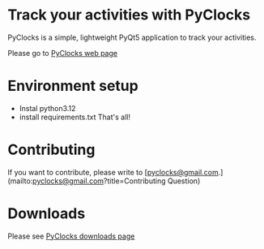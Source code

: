 # Track your activities with PyClocks
PyClocks is a simple, lightweight PyQt5 application to track your activities.

Please go to [PyClocks web page](https://milessic.github.io/pyClocks/)

# Environment setup
 - Instal python3.12
 - install requirements.txt
 That's all!

# Contributing
If you want to contribute, please write to [pyclocks@gmail.com.](mailto:pyclocks@gmail.com?title=Contributing Question)

# Downloads
Please see [PyClocks downloads page](https://milessic.github.io/pyClocks/downloads/)

